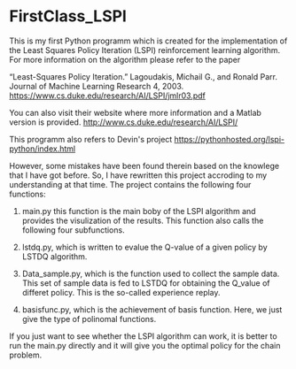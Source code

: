 # FirstClass_LSPI
This is my first Python programm which is created for the implementation of the Least Squares Policy Iteration (LSPI) reinforcement learning algorithm. 
For more information on the algorithm please refer to the paper

“Least-Squares Policy Iteration.”
Lagoudakis, Michail G., and Ronald Parr.
Journal of Machine Learning Research 4, 2003.
https://www.cs.duke.edu/research/AI/LSPI/jmlr03.pdf

You can also visit their website where more information and a Matlab version is provided.
http://www.cs.duke.edu/research/AI/LSPI/

This programm also refers to Devin's project 
https://pythonhosted.org/lspi-python/index.html

However, some mistakes have been found therein based on the knowlege that I have got before. So, I have rewritten this project accroding to my understanding at that time. The project contains the following four functions:

1) main.py  this function is the main boby of the LSPI algorithm and provides the visulization of the results. This function also calls the following four subfunctions. 

2) lstdq.py, which is written to evalue the Q-value of a given policy by LSTDQ algorithm.

3) Data_sample.py, which is the function used to collect the sample data. This set of sample data is fed to LSTDQ for obtaining the Q_value of differet policy. This is the so-called experience replay.

4) basisfunc.py, which is the achievement of basis function. Here, we just give the type of polinomal functions.

If you just want to see whether the LSPI algorithm can work, it is better to run the main.py directly and it will give you the optimal policy for the chain problem.
